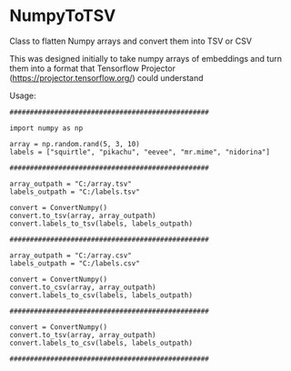 # NumpyToTSV

Class to flatten Numpy arrays and convert them into TSV or CSV

This was designed initially to take numpy arrays of embeddings and turn them into
a format that Tensorflow Projector (https://projector.tensorflow.org/) could understand

Usage:

```
#################################################

import numpy as np

array = np.random.rand(5, 3, 10)
labels = ["squirtle", "pikachu", "eevee", "mr.mime", "nidorina"]

#################################################

array_outpath = "C:/array.tsv"
labels_outpath = "C:/labels.tsv"

convert = ConvertNumpy()
convert.to_tsv(array, array_outpath)
convert.labels_to_tsv(labels, labels_outpath)

#################################################

array_outpath = "C:/array.csv"
labels_outpath = "C:/labels.csv"

convert = ConvertNumpy()
convert.to_csv(array, array_outpath)
convert.labels_to_csv(labels, labels_outpath)

#################################################

convert = ConvertNumpy()
convert.to_tsv(array, array_outpath)
convert.labels_to_csv(labels, labels_outpath)

#################################################
```

